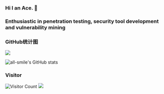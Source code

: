 ### Hi I an Ace. 👋
### Enthusiastic in penetration testing, security tool development and vulnerability mining

### GitHub统计图
![](https://activity-graph.herokuapp.com/graph?username=huclilu&theme=github)


![all-smile's GitHub stats](https://github-readme-stats.vercel.app/api?username=huclilu&show_icons=true&theme=tokyonight)
### Visitor
![Visitor Count](https://profile-counter.glitch.me/huclilu/count.svg)
![](https://github-readme-stats.vercel.app/api/top-langs/?username=huclilu&theme=dark&layout=compact)

